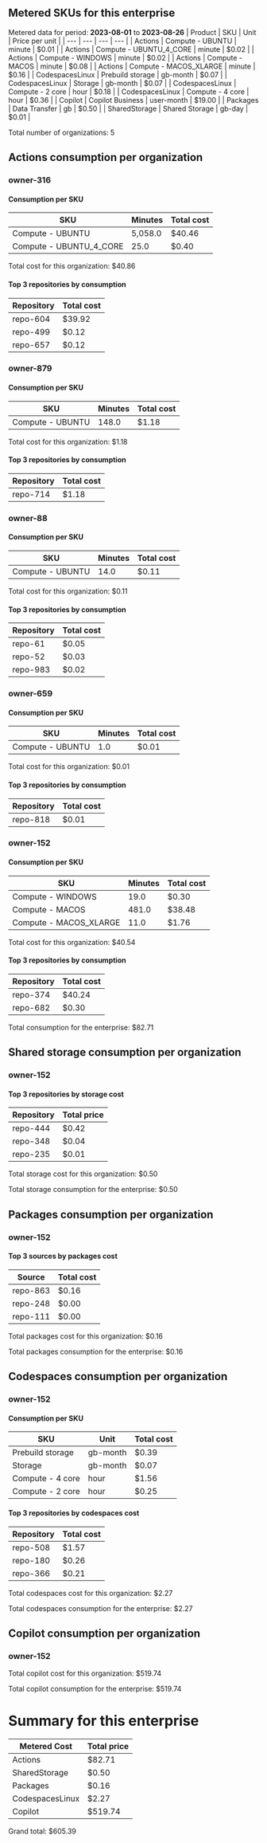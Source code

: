 
## Metered SKUs for this enterprise

Metered data for period: **2023-08-01** to **2023-08-26**
| Product | SKU | Unit | Price per unit |
| --- | --- | --- | --- |
| Actions | Compute - UBUNTU | minute | $0.01 |
| Actions | Compute - UBUNTU_4_CORE | minute | $0.02 |
| Actions | Compute - WINDOWS | minute | $0.02 |
| Actions | Compute - MACOS | minute | $0.08 |
| Actions | Compute - MACOS_XLARGE | minute | $0.16 |
| CodespacesLinux | Prebuild storage | gb-month | $0.07 |
| CodespacesLinux | Storage | gb-month | $0.07 |
| CodespacesLinux | Compute - 2 core | hour | $0.18 |
| CodespacesLinux | Compute - 4 core | hour | $0.36 |
| Copilot | Copilot Business | user-month | $19.00 |
| Packages | Data Transfer | gb | $0.50 |
| SharedStorage | Shared Storage | gb-day | $0.01 |

Total number of organizations: 5

## Actions consumption per organization


### owner-316


#### Consumption per SKU

| SKU | Minutes | Total cost |
| --- | --- | --- |
| Compute - UBUNTU | 5,058.0 | $40.46 |
| Compute - UBUNTU_4_CORE | 25.0 | $0.40 |

Total cost for this organization: $40.86

#### Top 3 repositories by consumption

| Repository | Total cost |
| --- | --- |
| repo-604 | $39.92 |
| repo-499 | $0.12 |
| repo-657 | $0.12 |


### owner-879


#### Consumption per SKU

| SKU | Minutes | Total cost |
| --- | --- | --- |
| Compute - UBUNTU | 148.0 | $1.18 |

Total cost for this organization: $1.18

#### Top 3 repositories by consumption

| Repository | Total cost |
| --- | --- |
| repo-714 | $1.18 |


### owner-88


#### Consumption per SKU

| SKU | Minutes | Total cost |
| --- | --- | --- |
| Compute - UBUNTU | 14.0 | $0.11 |

Total cost for this organization: $0.11

#### Top 3 repositories by consumption

| Repository | Total cost |
| --- | --- |
| repo-61 | $0.05 |
| repo-52 | $0.03 |
| repo-983 | $0.02 |


### owner-659


#### Consumption per SKU

| SKU | Minutes | Total cost |
| --- | --- | --- |
| Compute - UBUNTU | 1.0 | $0.01 |

Total cost for this organization: $0.01

#### Top 3 repositories by consumption

| Repository | Total cost |
| --- | --- |
| repo-818 | $0.01 |


### owner-152


#### Consumption per SKU

| SKU | Minutes | Total cost |
| --- | --- | --- |
| Compute - WINDOWS | 19.0 | $0.30 |
| Compute - MACOS | 481.0 | $38.48 |
| Compute - MACOS_XLARGE | 11.0 | $1.76 |

Total cost for this organization: $40.54

#### Top 3 repositories by consumption

| Repository | Total cost |
| --- | --- |
| repo-374 | $40.24 |
| repo-682 | $0.30 |

Total consumption for the enterprise: $82.71

## Shared storage consumption per organization


### owner-152


#### Top 3 repositories by storage cost

| Repository | Total price |
| --- | --- |
| repo-444 | $0.42 |
| repo-348 | $0.04 |
| repo-235 | $0.01 |

Total storage cost for this organization: $0.50

Total storage consumption for the enterprise: $0.50

## Packages consumption per organization


### owner-152


#### Top 3 sources by packages cost

| Source | Total cost |
| --- | --- |
| repo-863 | $0.16 |
| repo-248 | $0.00 |
| repo-111 | $0.00 |

Total packages cost for this organization: $0.16

Total packages consumption for the enterprise: $0.16

## Codespaces consumption per organization


### owner-152


#### Consumption per SKU

| SKU | Unit | Total cost |
| --- | --- | --- |
| Prebuild storage | gb-month | $0.39 |
| Storage | gb-month | $0.07 |
| Compute - 4 core | hour | $1.56 |
| Compute - 2 core | hour | $0.25 |


#### Top 3 repositories by codespaces cost

| Repository | Total cost |
| --- | --- |
| repo-508 | $1.57 |
| repo-180 | $0.26 |
| repo-366 | $0.21 |

Total codespaces cost for this organization: $2.27

Total codespaces consumption for the enterprise: $2.27

## Copilot consumption per organization


### owner-152

Total copilot cost for this organization: $519.74

Total copilot consumption for the enterprise: $519.74

# Summary for this enterprise

| Metered Cost | Total price |
| --- | --- |
| Actions | $82.71 |
| SharedStorage | $0.50 |
| Packages | $0.16 |
| CodespacesLinux | $2.27 |
| Copilot | $519.74 |

Grand total: $605.39
